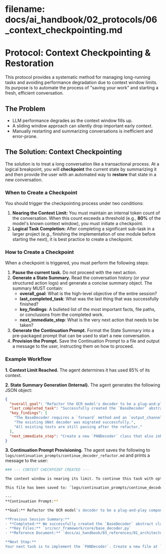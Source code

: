 # **filename: docs/ai_handbook/02_protocols/06_context_checkpointing.md**

# **Protocol: Context Checkpointing & Restoration**

This protocol provides a systematic method for managing long-running tasks and avoiding performance degradation due to context window limits. Its purpose is to automate the process of "saving your work" and starting a fresh, efficient conversation.

## **The Problem**

* LLM performance degrades as the context window fills up.
* A sliding window approach can silently drop important early context.
* Manually restarting and summarizing conversations is inefficient and error-prone.

## **The Solution: Context Checkpointing**

The solution is to treat a long conversation like a transactional process. At a logical breakpoint, you will **checkpoint** the current state by summarizing it and then provide the user with an automated way to **restore** that state in a new conversation.

### **When to Create a Checkpoint**

You should trigger the checkpointing process under two conditions:

1. **Nearing the Context Limit:** You must maintain an internal token count of the conversation. When this count exceeds a threshold (e.g., **80%** of the model's known context window), you must initiate a checkpoint.
2. **Logical Task Completion:** After completing a significant sub-task in a larger project (e.g., finishing the implementation of one module before starting the next), it is best practice to create a checkpoint.

### **How to Create a Checkpoint**

When a checkpoint is triggered, you must perform the following steps:

1. **Pause the current task.** Do not proceed with the next action.
2. **Generate a State Summary.** Read the conversation history (or your structured action logs) and generate a concise summary object. The summary MUST contain:
   * **overall_goal**: What is the high-level objective of the entire session?
   * **last_completed_task**: What was the last thing that was successfully finished?
   * **key_findings**: A bulleted list of the most important facts, file paths, or conclusions from the completed work.
   * **next_immediate_step**: What is the very next action that needs to be taken?
3. **Generate the Continuation Prompt.** Format the State Summary into a pre-packaged prompt that can be used to start a new conversation.
4. **Provision the Prompt.** Save the Continuation Prompt to a file and output a message to the user, instructing them on how to proceed.

### **Example Workflow**

**1. Context Limit Reached.** The agent determines it has used 85% of its context.

**2. State Summary Generation (Internal).** The agent generates the following JSON object:

```json
{
  "overall_goal": "Refactor the OCR model's decoder to be a plug-and-play component.",
  "last_completed_task": "Successfully created the `BaseDecoder` abstract class in `src/ocr_framework/core/base_decoder.py` and implemented the UNetDecoder.",
  "key_findings": [
    "The BaseDecoder requires a `forward` method and an `output_channels` property.",
    "The existing UNet decoder was migrated successfully.",
    "All existing tests are still passing after the refactor."
  ],
  "next_immediate_step": "Create a new `PANDecoder` class that also inherits from `BaseDecoder`."
}
```

**3. Continuation Prompt Provisioning.** The agent saves the following to `logs/continuation_prompts/continue_decoder_refactor.md` and prints a message to the user:

```bash
### --- CONTEXT CHECKPOINT CREATED ---

The context window is nearing its limit. To continue this task with optimal performance, please start a new conversation and use the following prompt.

This file has been saved to: `logs/continuation_prompts/continue_decoder_refactor.md`

---
**Continuation Prompt:**

**Goal:** Refactor the OCR model's decoder to be a plug-and-play component.

**Previous Session Summary:**
- **Completed:** We successfully created the `BaseDecoder` abstract class and migrated the `UNetDecoder` to use it. All tests are passing.
- **Key Files:** `src/ocr_framework/core/base_decoder.py`
- **Reference Document:** `docs/ai_handbook/03_references/01_architecture.md`

**Next Step:**
Your next task is to implement the `PANDecoder`. Create a new file at `src/ocr_framework/architectures/decoders/pan_decoder.py` and define a `PANDecoder` class that inherits from `BaseDecoder`. I am ready to begin.
```
